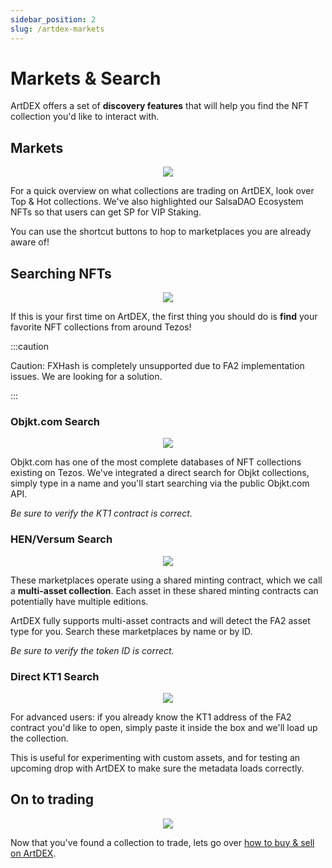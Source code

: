 ```yaml
---
sidebar_position: 2
slug: /artdex-markets
---
```


# Markets & Search

ArtDEX offers a set of **discovery features** that will help you find the NFT collection you'd like to interact with.

## Markets

<p align="center"><img src="/artdex-mkt.png" /></p>

For a quick overview on what collections are trading on ArtDEX, look over Top & Hot collections. We've also highlighted our SalsaDAO Ecosystem NFTs so that users can get SP for VIP Staking.

You can use the shortcut buttons to hop to marketplaces you are already aware of!

## Searching NFTs

<p align="center"><img src="/artdex-search.png" /></p>

If this is your first time on ArtDEX, the first thing you should do is **find** your favorite NFT collections from around Tezos!

:::caution 

Caution: FXHash is completely unsupported due to FA2 implementation issues. We are looking for a solution. 

:::

### Objkt.com Search

<p align="center"><img src="/artdex-search-objkt.png" /></p>

Objkt.com has one of the most complete databases of NFT collections existing on Tezos. We've integrated a direct search for Objkt collections, simply type in a name and you'll start searching via the public Objkt.com API.

*Be sure to verify the KT1 contract is correct.*

### HEN/Versum Search

<p align="center"><img src="/artdex-search-hen.png" /></p>

These marketplaces operate using a shared minting contract, which we call a **multi-asset collection**. Each asset in these shared minting contracts can potentially have multiple editions.

ArtDEX fully supports multi-asset contracts and will detect the FA2 asset type for you. Search these marketplaces by name or by ID.

*Be sure to verify the token ID is correct.*

### Direct KT1 Search

<p align="center"><img src="/artdex-search-kt1.png" /></p>

For advanced users: if you already know the KT1 address of the FA2 contract you'd like to open, simply paste it inside the box and we'll load up the collection.

This is useful for experimenting with custom assets, and for testing an upcoming drop with ArtDEX to make sure the metadata loads correctly.

## On to trading

<p align="center"><img src="/artdex-cxn.png" /></p>

Now that you've found a collection to trade, lets go over [how to buy & sell on ArtDEX](/artdex-buy-sell).